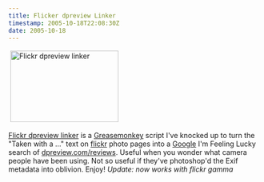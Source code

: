 ```yaml
---
title: Flicker dpreview Linker
timestamp: 2005-10-18T22:08:30Z
date: 2005-10-18
---
```


<img src="http://blog.whatfettle.com/flickrdpreviewlinker.jpg" height="143" width="216" border="0" hspace="4" vspace="4" alt="Flickr dpreview linker" />

<p>
<a href="http://whatfettle.com/2005/10/GreaseMonkey/flickrdpreviewlinker.user.js">Flickr dpreview linker</a> is a <a href="http://greasemonkey.mozdev.org/">Greasemonkey</a> script I've knocked up to turn the "Taken with a …" text on <a href="http://flickr.com">flickr</a> photo pages into a <a href="http://www.google.com">Google</a> I'm Feeling Lucky search of <a href="http://www.dpreview.com/reviews">dpreview.com/reviews</a>. Useful when you wonder what camera people have been using. Not so useful if they've photoshop'd the Exif metadata into oblivion. Enjoy! <i>Update: now works with flickr gamma</i>
</p>
